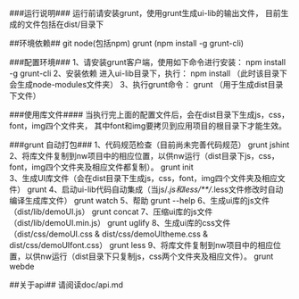 ###运行说明###
	运行前请安装grunt，使用grunt生成ui-lib的输出文件，
	目前生成的文件包括在dist/目录下
 
##环境依赖##
    git
    node(包括npm)
    grunt (npm install -g grunt-cli)

###配置环境###
	1、请安装grunt客户端，使用如下命令进行安装：
	 npm install -g grunt-cli
	2、安装依赖
	  进入ui-lib目录下，执行：
	 npm install （此时该目录下会生成node-modules文件夹）
	3、执行grunt命令：
	 grunt （用于生成dist目录下文件）

###使用库文件####
	当执行完上面的配置文件后，会在dist目录下生成js，css，font，img四个文件夹，
	其中font和img要拷贝到应用项目的根目录下才能生效。
	
###grunt 自动打包###
	1、代码规范检查（目前尚未完善代码规范）
		grunt jshint
	2、将库文件复制到nw项目中的相应位置，以供nw运行（dist目录下js，css，font，img四个文件夹及相应文件都复制）。
		grunt init	
	3、生成UI库文件（会在dist目录下生成js，css，font，img四个文件夹及相应文件）
		grunt
	4、启动ui-lib代码自动集成（当js/*.js和less/**/*.less文件修改时自动编译生成库文件）
		grunt watch
	5、帮助
		grunt --help
	6、生成ui库的js文件（dist/lib/demoUI.js）
		grunt concat
	7、压缩ui库的js文件（dist/lib/demoUI.min.js）
		grunt uglify
	8、生成ui库的css文件（dist/css/demoUI.css & dist/css/demoUItheme.css & dist/css/demoUIfont.css）
		grunt less
	9、将库文件复制到nw项目中的相应位置，以供nw运行（dist目录下只复制js，css两个文件夹及相应文件）。
		grunt webde	

##关于api##
	请阅读doc/api.md
